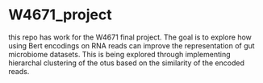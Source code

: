# W4671_project

this repo has work for the W4671 final project. The goal is to explore how using Bert encodings on RNA reads can improve the representation of gut microbiome datasets. This is being explored through implementing hierarchal clustering of the otus based on the similarity of the encoded reads. 
